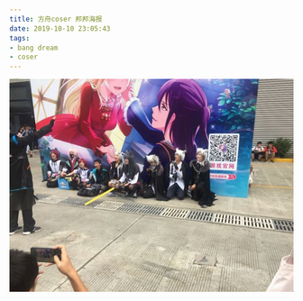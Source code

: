 ```yaml
---
title: 方舟coser 邦邦海报
date: 2019-10-10 23:05:43
tags:
- bang dream
- coser
---
```

![](2019-10-10-23-05/01.jpg)
